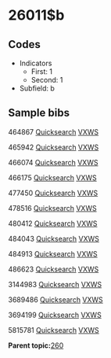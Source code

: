 # 26011$b

## Codes

-   Indicators
    -   First: 1
    -   Second: 1
-   Subfield: b

## Sample bibs

464867 [Quicksearch](https://search.library.yale.edu/catalog/464867) [VXWS](http://prodorbis.library.yale.edu:7014/vxws/GetHoldingsService?bibId=464867)

465942 [Quicksearch](https://search.library.yale.edu/catalog/465942) [VXWS](http://prodorbis.library.yale.edu:7014/vxws/GetHoldingsService?bibId=465942)

466074 [Quicksearch](https://search.library.yale.edu/catalog/466074) [VXWS](http://prodorbis.library.yale.edu:7014/vxws/GetHoldingsService?bibId=466074)

466175 [Quicksearch](https://search.library.yale.edu/catalog/466175) [VXWS](http://prodorbis.library.yale.edu:7014/vxws/GetHoldingsService?bibId=466175)

477450 [Quicksearch](https://search.library.yale.edu/catalog/477450) [VXWS](http://prodorbis.library.yale.edu:7014/vxws/GetHoldingsService?bibId=477450)

478516 [Quicksearch](https://search.library.yale.edu/catalog/478516) [VXWS](http://prodorbis.library.yale.edu:7014/vxws/GetHoldingsService?bibId=478516)

480412 [Quicksearch](https://search.library.yale.edu/catalog/480412) [VXWS](http://prodorbis.library.yale.edu:7014/vxws/GetHoldingsService?bibId=480412)

484043 [Quicksearch](https://search.library.yale.edu/catalog/484043) [VXWS](http://prodorbis.library.yale.edu:7014/vxws/GetHoldingsService?bibId=484043)

484913 [Quicksearch](https://search.library.yale.edu/catalog/484913) [VXWS](http://prodorbis.library.yale.edu:7014/vxws/GetHoldingsService?bibId=484913)

486623 [Quicksearch](https://search.library.yale.edu/catalog/486623) [VXWS](http://prodorbis.library.yale.edu:7014/vxws/GetHoldingsService?bibId=486623)

3144983 [Quicksearch](https://search.library.yale.edu/catalog/3144983) [VXWS](http://prodorbis.library.yale.edu:7014/vxws/GetHoldingsService?bibId=3144983)

3689486 [Quicksearch](https://search.library.yale.edu/catalog/3689486) [VXWS](http://prodorbis.library.yale.edu:7014/vxws/GetHoldingsService?bibId=3689486)

3694199 [Quicksearch](https://search.library.yale.edu/catalog/3694199) [VXWS](http://prodorbis.library.yale.edu:7014/vxws/GetHoldingsService?bibId=3694199)

5815781 [Quicksearch](https://search.library.yale.edu/catalog/5815781) [VXWS](http://prodorbis.library.yale.edu:7014/vxws/GetHoldingsService?bibId=5815781)

**Parent topic:**[260](../../tags/260/260.md)

